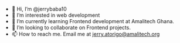 - 👋 Hi, I’m @jerrybaba10
- 👀 I’m interested in web development
- 🌱 I’m currently learning Frontend development at Amalitech Ghana.
- 💞️ I’m looking to collaborate on Frontend projects.
- 📫 How to reach me. Email me at jerry.atorigo@amalitech.org

<!---
jerrybaba10/jerrybaba10 is a ✨ special ✨ repository because its `README.md` (this file) appears on your GitHub profile.
You can click the Preview link to take a look at your changes.
--->
